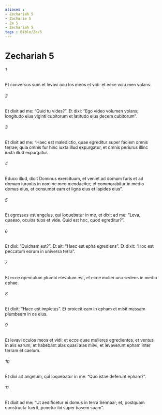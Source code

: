 ```yaml
---
aliases : 
- Zechariah 5
- Zacharie 5
- Za 5
- Zechariah 5
tags : Bible/Za/5
---
```


# Zechariah 5

###### 1
Et conversus sum et levavi ocu los meos et vidi: et ecce volu men volans. 
###### 2
Et dixit ad me: “Quid tu vides?”. Et dixi: “Ego video volumen volans; longitudo eius viginti cubitorum et latitudo eius decem cubitorum”. 
###### 3
Et dixit ad me: “Haec est maledictio, quae egreditur super faciem omnis terrae; quia omnis fur hinc iuxta illud expurgatur, et omnis periurus illinc iuxta illud expurgatur. 
###### 4
Educo illud, dicit Dominus exercituum, et veniet ad domum furis et ad domum iurantis in nomine meo mendaciter; et commorabitur in medio domus eius, et consumet eam et ligna eius et lapides eius”.
###### 5
Et egressus est angelus, qui loquebatur in me, et dixit ad me: “Leva, quaeso, oculos tuos et vide. Quid est hoc, quod egreditur?”. 
###### 6
Et dixi: “Quidnam est?”. Et ait: “Haec est epha egrediens”. Et dixit: “Hoc est peccatum eorum in universa terra”. 
###### 7
Et ecce operculum plumbi elevatum est, et ecce mulier una sedens in medio ephae. 
###### 8
Et dixit: “Haec est impietas”. Et proiecit eam in epham et misit massam plumbeam in os eius.
###### 9
Et levavi oculos meos et vidi: et ecce duae mulieres egredientes, et ventus in alis earum, et habebant alas quasi alas milvi; et levaverunt epham inter terram et caelum. 
###### 10
Et dixi ad angelum, qui loquebatur in me: “Quo istae deferunt epham?”. 
###### 11
Et dixit ad me: “Ut aedificetur ei domus in terra Sennaar; et, postquam constructa fuerit, ponetur ibi super basem suam”.
